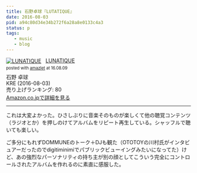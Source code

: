 ```yaml
---
title: 石野卓球『LUTATIQUE』
date: 2016-08-03
pid: a94c80d34e34b272f6a28a8e0133c4a3
status: p
tags:
   - music
   - blog
---
```


<div class="amazlet-box" style="margin-bottom:0px;"><div class="amazlet-image" style="float:left;margin:0px 12px 1px 0px;"><a href="http://www.amazon.co.jp/exec/obidos/ASIN/B01H79J854/dotimpact-22/ref=nosim/" name="amazletlink" target="_blank"><img src="http://ecx.images-amazon.com/images/I/41rgEjXVKYL._SL160_.jpg" alt="LUNATIQUE" style="border: none;" /></a></div><div class="amazlet-info" style="line-height:120%; margin-bottom: 10px"><div class="amazlet-name" style="margin-bottom:10px;line-height:120%"><a href="http://www.amazon.co.jp/exec/obidos/ASIN/B01H79J854/dotimpact-22/ref=nosim/" name="amazletlink" target="_blank">LUNATIQUE</a><div class="amazlet-powered-date" style="font-size:80%;margin-top:5px;line-height:120%">posted with <a href="http://www.amazlet.com/" title="amazlet" target="_blank">amazlet</a> at 16.08.09</div></div><div class="amazlet-detail">石野 卓球 <br />KRE (2016-08-03)<br />売り上げランキング: 80<br /></div><div class="amazlet-sub-info" style="float: left;"><div class="amazlet-link" style="margin-top: 5px"><a href="http://www.amazon.co.jp/exec/obidos/ASIN/B01H79J854/dotimpact-22/ref=nosim/" name="amazletlink" target="_blank">Amazon.co.jpで詳細を見る</a></div></div></div><div class="amazlet-footer" style="clear: left"></div></div>

---- 

これは大変よかった。ひさしぶりに音楽そのものが楽しくて他の聴覚コンテンツ（ラジオとか）を押しのけてアルバムをリピート再生している。シャッフルで聴いても楽しい。

ご多分にもれずDOMMUNEのトーク＋DJも観た（OTOTOYの川村氏がインタビュアーだったのでdigitiminimiでパブリックビューイングみたいになってた）けど、あの強烈なパーソナリティの持ち主が別の顔としてこういう完全にコントロールされたアルバムを作れるのに素直に感服した。